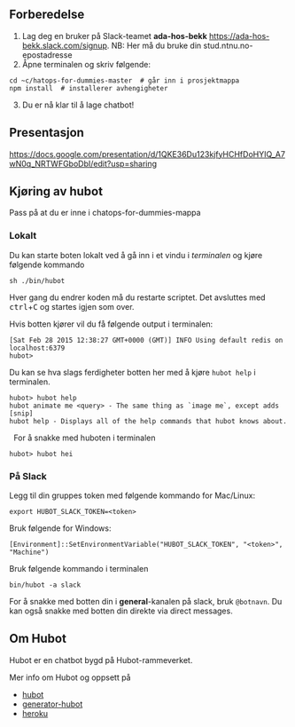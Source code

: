 ## Forberedelse

  1. Lag deg en bruker på Slack-teamet __ada-hos-bekk__ https://ada-hos-bekk.slack.com/signup. NB: Her må du bruke din stud.ntnu.no-epostadresse
  2. Åpne terminalen og skriv følgende:
  ```
  cd ~c/hatops-for-dummies-master  # går inn i prosjektmappa
  npm install  # installerer avhengigheter
  ```
  3. Du er nå klar til å lage chatbot!

## Presentasjon
https://docs.google.com/presentation/d/1QKE36Du123kjfyHCHfDoHYIQ_A7wN0q_NRTWFGboDbI/edit?usp=sharing

## Kjøring av hubot

Pass på at du er inne i chatops-for-dummies-mappa

### Lokalt
Du kan starte boten lokalt ved å gå inn i et vindu i *terminalen* og kjøre følgende kommando

    sh ./bin/hubot

Hver gang du endrer koden må du restarte scriptet. Det avsluttes med <kbd>ctrl</kbd>+<kbd>C</kbd> og startes igjen som over.

Hvis botten kjører vil du få følgende output i terminalen:

    [Sat Feb 28 2015 12:38:27 GMT+0000 (GMT)] INFO Using default redis on localhost:6379
    hubot>

Du kan se hva slags ferdigheter botten her med å kjøre `hubot help` i terminalen.

    hubot> hubot help
    hubot animate me <query> - The same thing as `image me`, except adds [snip]
    hubot help - Displays all of the help commands that hubot knows about.
  
For å snakke med huboten i terminalen

    hubot> hubot hei

### På Slack

Legg til din gruppes token med følgende kommando for Mac/Linux:

`export HUBOT_SLACK_TOKEN=<token>`

Bruk følgende for Windows:

`[Environment]::SetEnvironmentVariable("HUBOT_SLACK_TOKEN", "<token>", "Machine")`

Bruk følgende kommando i terminalen

    bin/hubot -a slack

For å snakke med botten din i __general__-kanalen på slack, bruk `@botnavn`. Du kan også snakke med botten din direkte via direct messages.
    
## Om Hubot

Hubot er en chatbot bygd på Hubot-rammeverket.

Mer info om Hubot og oppsett på

- [hubot](http://hubot.github.com)
- [generator-hubot](https://github.com/github/generator-hubot)
- [heroku](http://www.heroku.com)
